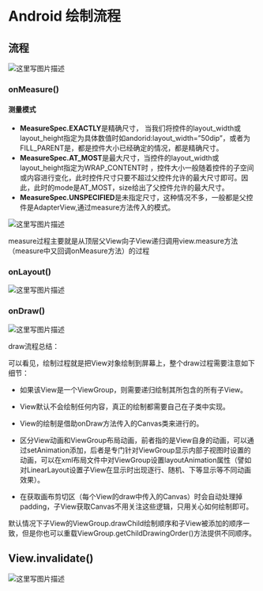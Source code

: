 # Android 绘制流程

## 流程

![这里写图片描述](https://img-blog.csdn.net/20150529090922419)



### onMeasure()

#### 测量模式

- **MeasureSpec.EXACTLY**是精确尺寸， 当我们将控件的layout_width或layout_height指定为具体数值时如andorid:layout_width=”50dip”，或者为FILL_PARENT是，都是控件大小已经确定的情况，都是精确尺寸。
- **MeasureSpec.AT_MOST**是最大尺寸，当控件的layout_width或layout_height指定为WRAP_CONTENT时 ，控件大小一般随着控件的子空间或内容进行变化，此时控件尺寸只要不超过父控件允许的最大尺寸即可。因此，此时的mode是AT_MOST，size给出了父控件允许的最大尺寸。
- **MeasureSpec.UNSPECIFIED**是未指定尺寸，这种情况不多，一般都是父控件是AdapterView,通过measure方法传入的模式。



![这里写图片描述](https://img-blog.csdn.net/20150529163050000)

measure过程主要就是从顶层父View向子View递归调用view.measure方法（measure中又回调onMeasure方法）的过程



### onLayout()

![这里写图片描述](https://img-blog.csdn.net/20150529163153998)

### onDraw()

![这里写图片描述](https://img-blog.csdn.net/20150530154328068)



draw流程总结：

可以看见，绘制过程就是把View对象绘制到屏幕上，整个draw过程需要注意如下细节：

- 如果该View是一个ViewGroup，则需要递归绘制其所包含的所有子View。

- View默认不会绘制任何内容，真正的绘制都需要自己在子类中实现。

- View的绘制是借助onDraw方法传入的Canvas类来进行的。

- 区分View动画和ViewGroup布局动画，前者指的是View自身的动画，可以通过setAnimation添加，后者是专门针对ViewGroup显示内部子视图时设置的动画，可以在xml布局文件中对ViewGroup设置layoutAnimation属性（譬如对LinearLayout设置子View在显示时出现逐行、随机、下等显示等不同动画效果）。

- 在获取画布剪切区（每个View的draw中传入的Canvas）时会自动处理掉padding，子View获取Canvas不用关注这些逻辑，只用关心如何绘制即可。

默认情况下子View的ViewGroup.drawChild绘制顺序和子View被添加的顺序一致，但是你也可以重载ViewGroup.getChildDrawingOrder()方法提供不同顺序。

## View.invalidate()

![这里写图片描述](https://img-blog.csdn.net/20150531111928069)

